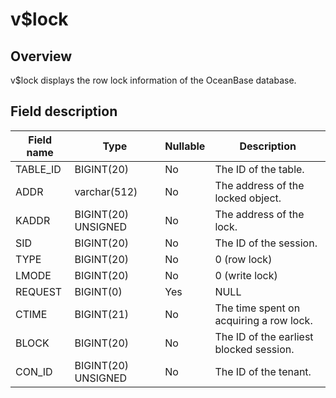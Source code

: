 v$lock 
===========================



Overview 
-----------------

v$lock displays the row lock information of the OceanBase database. 

Field description 
--------------------------



| **Field name** |      **Type**       | **Nullable** |             **Description**             |
|----------------|---------------------|--------------|-----------------------------------------|
| TABLE_ID       | BIGINT(20)          | No           | The ID of the table.                    |
| ADDR           | varchar(512)        | No           | The address of the locked object.       |
| KADDR          | BIGINT(20) UNSIGNED | No           | The address of the lock.                |
| SID            | BIGINT(20)          | No           | The ID of the session.                  |
| TYPE           | BIGINT(20)          | No           | 0 (row lock)                            |
| LMODE          | BIGINT(20)          | No           | 0 (write lock)                          |
| REQUEST        | BIGINT(0)           | Yes          | NULL                                    |
| CTIME          | BIGINT(21)          | No           | The time spent on acquiring a row lock. |
| BLOCK          | BIGINT(20)          | No           | The ID of the earliest blocked session. |
| CON_ID         | BIGINT(20) UNSIGNED | No           | The ID of the tenant.                   |


